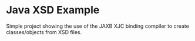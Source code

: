 # Java XSD Example
Simple project showing the use of the JAXB XJC binding compiler to create classes/objects from XSD files. 
